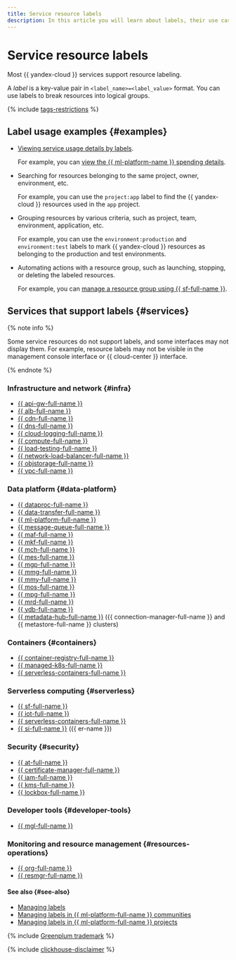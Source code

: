 ```yaml
---
title: Service resource labels
description: In this article you will learn about labels, their use cases, and the services labels are supported in.
---
```


# Service resource labels


Most {{ yandex-cloud }} services support resource labeling.

A _label_ is a key-value pair in `<label_name>=<label_value>` format. You can use labels to break resources into logical groups.

{% include [tags-restrictions](../../_includes/tags-restrictions.md) %}

## Label usage examples {#examples}

* [Viewing service usage details by labels](../../billing/operations/check-charges.md#labels_1).

    For example, you can [view the {{ ml-platform-name }} spending details](../../datasphere/operations/community/billing-details.md).

* Searching for resources belonging to the same project, owner, environment, etc.

    For example, you can use the `project:app` label to find the {{ yandex-cloud }} resources used in the `app` project.

* Grouping resources by various criteria, such as project, team, environment, application, etc.

    For example, you can use the `environment:production` and `environment:test` labels to mark {{ yandex-cloud }} resources as belonging to the production and test environments.

* Automating actions with a resource group, such as launching, stopping, or deleting the labeled resources.

    For example, you can [manage a resource group using {{ sf-full-name }}](../../tutorials/infrastructure-management/serverless-trigger-budget-vm.md).

## Services that support labels {#services}

{% note info %}

Some service resources do not support labels, and some interfaces may not display them. For example, resource labels may not be visible in the management console interface or {{ cloud-center }} interface.

{% endnote %}

### Infrastructure and network {#infra}

* [{{ api-gw-full-name }}](../../api-gateway/index.yaml)
* [{{ alb-full-name }}](../../application-load-balancer/index.yaml)
* [{{ cdn-full-name }}](../../cdn/index.yaml)
* [{{ dns-full-name }}](../../dns/index.yaml)
* [{{ cloud-logging-full-name }}](../../logging/index.yaml)
* [{{ compute-full-name }}](../../compute/index.yaml)
* [{{ load-testing-full-name }}](../../load-testing/index.yaml)
* [{{ network-load-balancer-full-name }}](../../network-load-balancer/index.yaml)
* [{{ objstorage-full-name }}](../../storage/index.yaml)
* [{{ vpc-full-name }}](../../vpc/index.yaml)

### Data platform {#data-platform}

* [{{ dataproc-full-name }}](../../data-proc/index.yaml)
* [{{ data-transfer-full-name }}](../../data-transfer/index.yaml)
* [{{ ml-platform-full-name }}](../../datasphere/index.yaml)
* [{{ message-queue-full-name }}](../../message-queue/index.yaml)
* [{{ maf-full-name }}](../../managed-airflow/index.yaml)
* [{{ mkf-full-name }}](../../managed-kafka/index.yaml)
* [{{ mch-full-name }}](../../managed-clickhouse/index.yaml)
* [{{ mes-full-name }}](../../managed-elasticsearch/index.yaml)
* [{{ mgp-full-name }}](../../managed-greenplum/index.yaml)
* [{{ mmg-full-name }}](../../managed-mongodb/index.yaml)
* [{{ mmy-full-name }}](../../managed-mysql/index.yaml)
* [{{ mos-full-name }}](../../managed-opensearch/index.yaml)
* [{{ mpg-full-name }}](../../managed-postgresql/index.yaml)
* [{{ mrd-full-name }}](../../managed-redis/index.yaml)
* [{{ ydb-full-name }}](../../ydb/index.yaml)
* [{{ metadata-hub-full-name }}](../../metadata-hub/index.yaml) ({{ connection-manager-full-name }} and {{ metastore-full-name }} clusters)

### Containers {#containers}

* [{{ container-registry-full-name }}](../../container-registry/index.yaml)
* [{{ managed-k8s-full-name }}](../../managed-kubernetes/index.yaml)
* [{{ serverless-containers-full-name }}](../../serverless-containers/index.yaml)

### Serverless computing {#serverless}

* [{{ sf-full-name }}](../../functions/index.yaml)
* [{{ iot-full-name }}](../../iot-core/index.yaml)
* [{{ serverless-containers-full-name }}](../../serverless-containers/index.yaml)
* [{{ si-full-name }}](../../serverless-integrations/index.yaml) ({{ er-name }})

### Security {#security}

* [{{ at-full-name }}](../../audit-trails/index.yaml)
* [{{ certificate-manager-full-name }}](../../certificate-manager/index.yaml)
* [{{ iam-full-name }}](../../iam/index.yaml)
* [{{ kms-full-name }}](../../kms/index.yaml)
* [{{ lockbox-full-name }}](../../lockbox/index.yaml)

### Developer tools {#developer-tools}

* [{{ mgl-full-name }}](../../managed-gitlab/index.yaml)

### Monitoring and resource management {#resources-operations}

* [{{ org-full-name }}](../../organization/index.yaml)
* [{{ resmgr-full-name }}](../../resource-manager/index.yaml)

#### See also {#see-also}

* [Managing labels](../operations/manage-labels.md)
* [Managing labels in {{ ml-platform-full-name }} communities](../../datasphere/operations/community/manage-community-labels.md)
* [Managing labels in {{ ml-platform-full-name }} projects](../../datasphere/operations/projects/manage-project-labels.md)

{% include [Greenplum trademark](../../_includes/mdb/mgp/trademark.md) %}

{% include [clickhouse-disclaimer](../../_includes/clickhouse-disclaimer.md) %}
